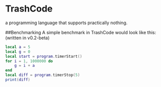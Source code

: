 # TrashCode
a programming language that supports practically nothing.

##Benchmarking
A simple benchmark in TrashCode would look like this: (written in v0.2-beta)
```lua
local a = 5
local g = 0
local start = program.timerStart()
for i = 1, 1000000 do
	g = i + a
end
local diff = program.timerStop(5)
print(diff)
```
